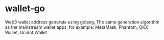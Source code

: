 # wallet-go
Web3 wallet address generate using golang, The same generation algorithm as the mainstream wallet apps, for example: MetaMask, Phantom, OKX Wallet, UniSat Wallet
